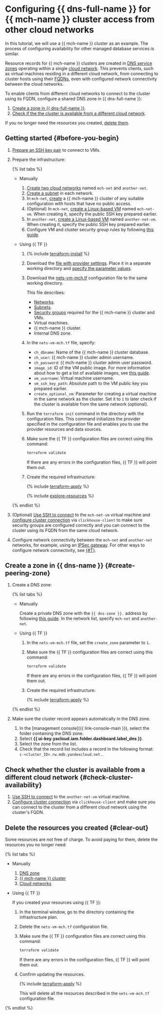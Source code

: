 # Configuring {{ dns-full-name }} for {{ mch-name }} cluster access from other cloud networks

In this tutorial, we will use a {{ mch-name }} cluster as an example. The process of configuring availability for other managed database services is similar.

Resource records for {{ mch-name }} clusters are created in [DNS service zones](../../../dns/concepts/dns-zone.md#service-zones) operating within a single [cloud network](../../../vpc/concepts/network.md#network). This prevents clients, such as virtual machines residing in a different cloud network, from connecting to cluster hosts using their [FQDNs](../../../managed-clickhouse/concepts/network.md#hostname), even with configured network connectivity between the cloud networks.

To enable clients from different cloud networks to connect to the cluster using its FQDN, configure a shared DNS zone in {{ dns-full-name }}:

1. [Create a zone in {{ dns-full-name }}](#create-peering-zone).
1. [Check if the the cluster is available from a different cloud network](#check-cluster-availability).

If you no longer need the resources you created, [delete them](#clear-out).

## Getting started {#before-you-begin}

1. [Prepare an SSH key pair](../../../compute/operations/vm-connect/ssh.md#creating-ssh-keys) to connect to VMs.
1. Prepare the infrastructure:

   {% list tabs %}

   - Manually

      1. [Create two cloud networks](../../../vpc/operations/network-create.md) named `mch-net` and `another-net`.
      1. [Create a subnet](../../../vpc/operations/subnet-create.md) in each network.
      1. In `mch-net`, [create](../../../managed-clickhouse/operations/cluster-create.md) a {{ mch-name }} cluster of any suitable configuration with hosts that have no public access.
      1. (Optional) In `mch-net`, [create a Linux-based VM](../../../compute/operations/vm-create/create-linux-vm.md) named `mch-net-vm`. When creating it, specify the public SSH key prepared earlier.
      1. In `another-net`, [create a Linux-based VM](../../../compute/operations/vm-create/create-linux-vm.md) named `another-net-vm`. When creating it, specify the public SSH key prepared earlier.
      1. Configure VM and cluster security group rules by following [this guide](../../../managed-clickhouse/operations/connect/index.md#configuring-security-groups).

   - Using {{ TF }}

      1. {% include [terraform-install](../../../_includes/terraform-install.md) %}
      1. Download the [file with provider settings](https://github.com/yandex-cloud/examples/tree/master/tutorials/terraform/provider.tf). Place it in a separate working directory and [specify the parameter values](../../../tutorials/infrastructure-management/terraform-quickstart.md#configure-provider).
      1. Download the [nets-vm-mch.tf](https://github.com/yandex-cloud/examples/tree/master/tutorials/terraform/nets-vm-mch.tf) configuration file to the same working directory.

         This file describes:

         * [Networks](../../../vpc/concepts/network.md#network).
         * [Subnets](../../../vpc/concepts/network.md#subnet).
         * [Security groups](../../../vpc/concepts/security-groups.md) required for the {{ mch-name }} cluster and VMs.
         * Virtual machines.
         * {{ mch-name }} cluster.
         * Internal DNS zone.

      1. In the `nets-vm-mch.tf` file, specify:

         * `ch_dbname`: Name of the {{ mch-name }} cluster database.
         * `ch_user`: {{ mch-name }} cluster admin username.
         * `ch_password`: {{ mch-name }} cluster admin user password.
         * `image_id`: ID of the VM public image. For more information about how to get a list of available images, see [this guide](../../../compute/operations/images-with-pre-installed-software/get-list.md).
         * `vm_username`: Virtual machine username.
         * `vm_ssh_key_path`: Absolute path to the VM public key you prepared earlier.
         * `create_optional_vm`: Parameter for creating a virtual machine in the same network as the cluster. Set it to `1` to later check if the cluster is available from the same network (optional).

      1. Run the `terraform init` command in the directory with the configuration files. This command initializes the provider specified in the configuration file and enables you to use the provider resources and data sources.
      1. Make sure the {{ TF }} configuration files are correct using this command:

         ```bash
         terraform validate
         ```

         If there are any errors in the configuration files, {{ TF }} will point them out.

      1. Create the required infrastructure:

         {% include [terraform-apply](../../../_includes/mdb/terraform/apply.md) %}

         {% include [explore-resources](../../../_includes/mdb/terraform/explore-resources.md) %}

   {% endlist %}

1. (Optional) [Use SSH to connect](../../../compute/operations/vm-connect/ssh.md#vm-connect) to the `mch-net-vm` virtual machine and [configure cluster connection](../../../managed-clickhouse/operations/connect/clients.md) via `clickhouse-client` to make sure security groups are configured correctly and you can connect to the cluster using its FQDN from the same cloud network.
1. Configure network connectivity between the `mch-net` and `another-net` networks, for example, using an [IPSec gateway](../../../tutorials/routing/ipsec/index.md). For other ways to configure network connectivity, see [{#T}](../../../tutorials/routing/index.md).

## Create a zone in {{ dns-name }} {#create-peering-zone}

1. Create a DNS zone:

   {% list tabs %}

   - Manually

      Create a private DNS zone with the `{{ dns-zone }}.` address by following [this guide](../../../dns/operations/zone-create-private.md). In the network list, specify `mch-net` and `another-net`.

   - Using {{ TF }}

      1. In the `nets-vm-mch.tf` file, set the `create_zone` parameter to `1`.

      1. Make sure the {{ TF }} configuration files are correct using this command:

         ```bash
         terraform validate
         ```

         If there are any errors in the configuration files, {{ TF }} will point them out.

      1. Create the required infrastructure:

         {% include [terraform-apply](../../../_includes/mdb/terraform/apply.md) %}

   {% endlist %}

1. Make sure the cluster record appears automatically in the DNS zone.

   1. In the [management console]({{ link-console-main }}), select the folder containing the DNS zone.
   1. Select **{{ ui-key.yacloud.iam.folder.dashboard.label_dns }}**.
   1. Select the zone from the list.
   1. Check that the record list includes a record in the following format: `c-<cluster_ID>.rw.mdb.yandexcloud.net.`.

## Check whether the cluster is available from a different cloud network {#check-cluster-availability}

1. [Use SSH to connect](../../../compute/operations/vm-connect/ssh.md#vm-connect) to the `another-net-vm` virtual machine.
1. [Configure cluster connection](../../../managed-clickhouse/operations/connect/clients.md) via `clickhouse-client` and make sure you can connect to the cluster from a different cloud network using the cluster's FQDN.

## Delete the resources you created {#clear-out}

Some resources are not free of charge. To avoid paying for them, delete the resources you no longer need:

{% list tabs %}

- Manually

   1. [DNS zone](../../../dns/operations/zone-delete.md)
   1. [{{ mch-name }} cluster](../../../managed-clickhouse/operations/cluster-delete.md)
   1. [Cloud networks](../../../vpc/operations/network-delete.md)

- Using {{ TF }}

   If you created your resources using {{ TF }}:

   1. In the terminal window, go to the directory containing the infrastructure plan.
   1. Delete the `nets-vm-mch.tf` configuration file.
   1. Make sure the {{ TF }} configuration files are correct using this command:

      ```bash
      terraform validate
      ```

      If there are any errors in the configuration files, {{ TF }} will point them out.

   1. Confirm updating the resources.

      {% include [terraform-apply](../../../_includes/mdb/terraform/apply.md) %}

      This will delete all the resources described in the `nets-vm-mch.tf` configuration file.

{% endlist %}
